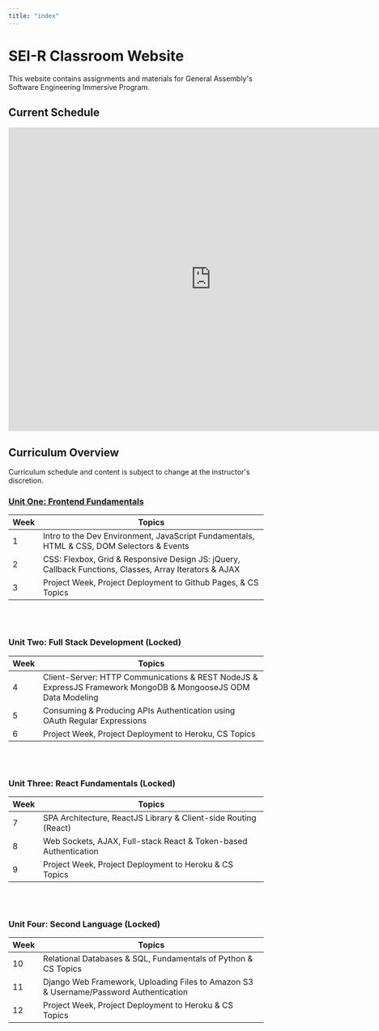 ```yaml
---
title: "index"
---
```


# SEI-R Classroom Website

This website contains assignments and materials for General Assembly's Software Engineering Immersive Program. 


## Current Schedule

<iframe src="https://calendar.google.com/calendar/embed?height=600&amp;wkst=1&amp;bgcolor=%23D50000&amp;ctz=America%2FLos_Angeles&amp;src=Z2VuZXJhbGFzc2VtYi5seV9zcTVmZzVvdWxnZGhtZGNwZGs3M2lhZWlyY0Bncm91cC5jYWxlbmRhci5nb29nbGUuY29t&amp;color=%23D50000&amp;showNav=1&amp;showCalendars=0&amp;showTitle=0&amp;showDate=1&amp;showTabs=0&amp;showTz=1&amp;mode=WEEK" style="border-width:0" width="800" height="600" frameborder="0" scrolling="no"></iframe>


## Curriculum Overview

Curriculum schedule and content is subject to change at the instructor's discretion.


### [Unit One: Frontend Fundamentals](/frontend-fundamentals)

| Week  | Topics | 
| ----- | ------ |
| 1  | Intro to the Dev Environment, JavaScript Fundamentals, HTML & CSS, DOM Selectors & Events  |
| 2  | CSS: Flexbox, Grid & Responsive Design JS: jQuery, Callback Functions, Classes, Array Iterators & AJAX|
| 3  | Project Week, Project Deployment to Github Pages, & CS Topics |



<br>
<br>

### Unit Two: Full Stack Development (Locked)

| Week  | Topics |
| ----- | ------ |
| 4  | Client-Server: HTTP Communications & REST NodeJS & ExpressJS Framework MongoDB & MongooseJS ODM Data Modeling |
| 5  | Consuming & Producing APIs Authentication using OAuth Regular Expressions |
| 6  | Project Week, Project Deployment to Heroku, CS Topics |


<br>
<br>

### Unit Three: React Fundamentals (Locked)

| Week  | Topics |
| ----- | ------ |
| 7 | SPA Architecture, ReactJS Library & Client-side Routing (React)  |
| 8 | Web Sockets, AJAX, Full-stack React & Token-based Authentication |
| 9 | Project Week, Project Deployment to Heroku & CS Topics |


<br>
<br>

### Unit Four: Second Language (Locked)

| Week  | Topics |
| ----- | ------ |
| 10  | Relational Databases & SQL, Fundamentals of Python & CS Topics |
| 11  | Django Web Framework, Uploading Files to Amazon S3 & Username/Password Authentication |
| 12  | Project Week, Project Deployment to Heroku & CS Topics |


